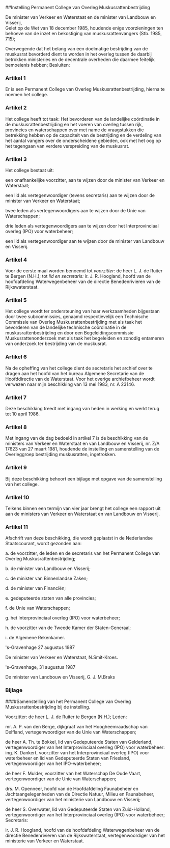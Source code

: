 <meta http-equiv='Content-Type' content='text/html; charset=utf-8' />

##Instelling Permanent College van Overleg Muskusrattenbestrijding

De minister van Verkeer en Waterstaat en de minister van Landbouw en Visserij,  
Gelet op de Wet van 18 december 1985, houdende enige voorzieningen ten behoeve van de inzet en bekostiging van muskusrattenvangers (Stb. 1985, 715);

Overwegende dat het belang van een doelmatige bestrijding van de muskusrat bevorderd dient te worden in het overleg tussen de daarbij betrokken ministeries en de decentrale overheden die daarmee feitelijk bemoeienis hebben;
Besluiten:    

### Artikel  1  

Er is een Permanent College van Overleg Muskusrattenbestrijding, hierna te noemen het college.  

### Artikel  2  

Het college heeft tot taak: Het bevorderen van de landelijke coördinatie in de muskusrattenbestrijding en het voeren van overleg tussen rijk, provincies en waterschappen over met name de vraagstukken die betrekking hebben op de capaciteit van de bestrijding en de verdeling van het aantal vangers over de onderscheidene gebieden, ook met het oog op het tegengaan van verdere verspreiding van de muskusrat.  

### Artikel  3  

Het college bestaat uit: 

een onafhankelijke voorzitter, aan te wijzen door de minister van Verkeer en Waterstaat;  

een lid als vertegenwoordiger (tevens secretaris) aan te wijzen door de minister van Verkeer en Waterstaat;  

twee leden als vertegenwoordigers aan te wijzen door de Unie van Waterschappen;  

drie leden als vertegenwoordigers aan te wijzen door het Interprovinciaal overleg (IPO) voor waterbeheer;  

een lid als vertegenwoordiger aan te wijzen door de minister van Landbouw en Visserij.    

### Artikel  4  

Voor de eerste maal worden benoemd tot *voorzitter:*  de heer L. J. de Ruiter te Bergen (N.H.);    tot *lid en secretaris:*  ir. J. R. Hoogland, hoofd van de hoofdafdeling Waterwegenbeheer van de directie Benedenrivieren van de Rijkswaterstaat.     

### Artikel  5  

Het college wordt ter ondersteuning van haar werkzaamheden bijgestaan door twee subcommissies, genaamd respectievelijk een Technische Commissie van Overleg Muskusrattenbestrijding met als taak het bevorderen van de landelijke technische coördinatie in de muskusrattenbestrijding en door een Begeleidingscommissie Muskusrattenonderzoek met als taak het begeleiden en zonodig entameren van onderzoek ter bestrijding van de muskusrat.  

### Artikel  6  

Na de opheffing van het college dient de secretaris het archief over te dragen aan het hoofd van het bureau Algemene Secretarie van de Hoofddirectie van de Waterstaat. Voor het overige archiefbeheer wordt verwezen naar mijn beschikking van 13 mei 1983, nr. A 23146.  

### Artikel  7  

Deze beschikking treedt met ingang van heden in werking en werkt terug tot 10 april 1986.  

### Artikel  8  

Met ingang van de dag bedoeld in artikel 7 is de beschikking van de ministers van Verkeer en Waterstaat en van Landbouw en Visserij, nr. Z/A 17623 van 27 maart 1981, houdende de instelling en samenstelling van de Overleggroep bestrijding muskusratten, ingetrokken.  

### Artikel  9  

Bij deze beschikking behoort een bijlage met opgave van de samenstelling van het college.  

### Artikel  10  

Telkens binnen een termijn van vier jaar brengt het college een rapport uit aan de ministers van Verkeer en Waterstaat en van Landbouw en Visserij.  

### Artikel  11  

Afschrift van deze beschikking, die wordt geplaatst in de Nederlandse Staatscourant, wordt gezonden aan: 

a. de voorzitter, de leden en de secretaris van het Permanent College van Overleg Muskusrattenbestrijding;  

b. de minister van Landbouw en Visserij;  

c. de minister van Binnenlandse Zaken;  

d. de minister van Financiën;  

e. gedeputeerde staten van alle provincies;  

f. de Unie van Waterschappen;  

g. het Interprovinciaal overleg (IPO) voor waterbeheer;  

h. de voorzitter van de Tweede Kamer der Staten-Generaal;  

i. de Algemene Rekenkamer.    

's-Gravenhage 
27 augustus 1987    

De 
minister van Verkeer en Waterstaat, 
N.Smit-Kroes.   

's-Gravenhage, 31 augustus 1987 

De 
minister van Landbouw en Visserij, 
G. J. M.Braks   

### Bijlage  

####Samenstelling van het Permanent College van Overleg Muskusrattenbestrijding bij de instelling.

Voorzitter:  de heer L. J. de Ruiter te Bergen (N.H.);    Leden:  

mr. A. P. van den Berge, dijkgraaf van het Hoogheemraadschap van Delfland, vertegenwoordiger van de Unie van Waterschappen;  

de heer A. Th. te Bokkel, lid van Gedeputeerde Staten van Gelderland, vertegenwoordiger van het Interprovinciaal overleg (IPO) voor waterbeheer: ing. K. Dankert, voorzitter van het Interprovinciaal overleg (IPO) voor waterbeheer en lid van Gedeputeerde Staten van Friesland, vertegenwoordiger van het IPO-waterbeheer;  

de heer F. Mulder, voorzitter van het Waterschap De Oude Vaart, vertegenwoordiger van de Unie van Waterschappen;  

drs. M. Openneer, hoofd van de Hoofdafdeling Faunabeheer en Jachtaangelegenheden van de Directie Natuur, Milieu en Faunabeheer, vertegenwoordiger van het ministerie van Landbouw en Visserij;  

de heer S. Overwater, lid van Gedeputeerde Staten van Zuid-Holland, vertegenwoordiger van het Interprovinciaal overleg (IPO) voor waterbeheer; Secretaris:  

ir. J. R. Hoogland, hoofd van de hoofdafdeling Waterwegenbeheer van de directie Benedenrivieren van de Rijkswaterstaat, vertegenwoordiger van het ministerie van Verkeer en Waterstaat.      
